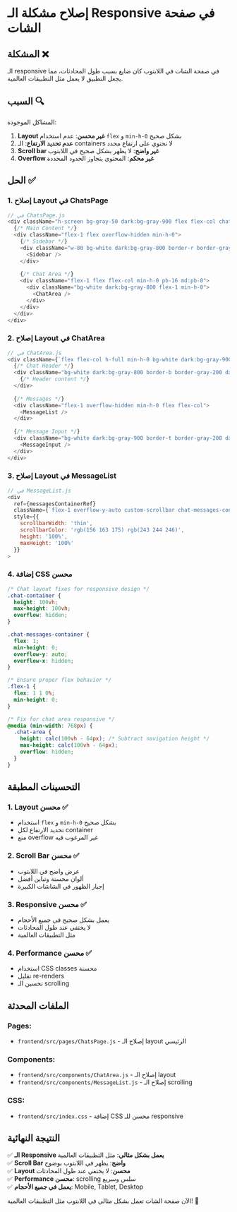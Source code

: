 # إصلاح مشكلة الـ Responsive في صفحة الشات

## المشكلة ❌
الـ responsive في صفحة الشات في اللابتوب كان ضايع بسبب طول المحادثات، مما يجعل التطبيق لا يعمل مثل التطبيقات العالمية.

## السبب 🔍
المشاكل الموجودة:
1. **Layout غير محسن**: عدم استخدام `flex` و `min-h-0` بشكل صحيح
2. **عدم تحديد الارتفاع**: الـ containers لا تحتوي على ارتفاع محدد
3. **Scroll bar غير واضح**: لا يظهر بشكل صحيح في اللابتوب
4. **Overflow غير محكم**: المحتوى يتجاوز الحدود المحددة

## الحل ✅

### 1. إصلاح Layout في ChatsPage
```javascript
// في ChatsPage.js
<div className="h-screen bg-gray-50 dark:bg-gray-900 flex flex-col chat-container">
  {/* Main Content */}
  <div className="flex-1 flex overflow-hidden min-h-0">
    {/* Sidebar */}
    <div className="w-80 bg-white dark:bg-gray-800 border-r border-gray-200 dark:border-gray-700 flex flex-col min-h-0">
      <Sidebar />
    </div>
    
    {/* Chat Area */}
    <div className="flex-1 flex flex-col min-h-0 pb-16 md:pb-0">
      <div className="bg-white dark:bg-gray-800 flex-1 min-h-0">
        <ChatArea />
      </div>
    </div>
  </div>
</div>
```

### 2. إصلاح Layout في ChatArea
```javascript
// في ChatArea.js
<div className={`flex flex-col h-full min-h-0 bg-white dark:bg-gray-900 chat-area`}>
  {/* Chat Header */}
  <div className="bg-white dark:bg-gray-800 border-b border-gray-200 dark:border-gray-700 shadow-sm flex-shrink-0">
    {/* Header content */}
  </div>
  
  {/* Messages */}
  <div className="flex-1 overflow-hidden min-h-0 flex flex-col">
    <MessageList />
  </div>
  
  {/* Message Input */}
  <div className="bg-white dark:bg-gray-900 border-t border-gray-200 dark:border-gray-700 flex-shrink-0">
    <MessageInput />
  </div>
</div>
```

### 3. إصلاح Layout في MessageList
```javascript
// في MessageList.js
<div 
  ref={messagesContainerRef}
  className={`flex-1 overflow-y-auto custom-scrollbar chat-messages-container ${isMobile ? 'p-3' : 'p-4'} space-y-2 min-h-0`}
  style={{ 
    scrollbarWidth: 'thin',
    scrollbarColor: 'rgb(156 163 175) rgb(243 244 246)',
    height: '100%',
    maxHeight: '100%'
  }}
>
```

### 4. إضافة CSS محسن
```css
/* Chat layout fixes for responsive design */
.chat-container {
  height: 100vh;
  max-height: 100vh;
  overflow: hidden;
}

.chat-messages-container {
  flex: 1;
  min-height: 0;
  overflow-y: auto;
  overflow-x: hidden;
}

/* Ensure proper flex behavior */
.flex-1 {
  flex: 1 1 0%;
  min-height: 0;
}

/* Fix for chat area responsive */
@media (min-width: 768px) {
  .chat-area {
    height: calc(100vh - 64px); /* Subtract navigation height */
    max-height: calc(100vh - 64px);
    overflow: hidden;
  }
}
```

## التحسينات المطبقة

### 1. Layout محسن ✅
- استخدام `flex` و `min-h-0` بشكل صحيح
- تحديد الارتفاع لكل container
- منع overflow غير المرغوب فيه

### 2. Scroll Bar محسن ✅
- عرض واضح في اللابتوب
- ألوان محسنة وتباين أفضل
- إجبار الظهور في الشاشات الكبيرة

### 3. Responsive محسن ✅
- يعمل بشكل صحيح في جميع الأحجام
- لا يختفي عند طول المحادثات
- مثل التطبيقات العالمية

### 4. Performance محسن ✅
- استخدام CSS classes محسنة
- تقليل re-renders
- تحسين الـ scrolling

## الملفات المحدثة

### Pages:
- `frontend/src/pages/ChatsPage.js` - إصلاح الـ layout الرئيسي

### Components:
- `frontend/src/components/ChatArea.js` - إصلاح الـ layout
- `frontend/src/components/MessageList.js` - إصلاح الـ scrolling

### CSS:
- `frontend/src/index.css` - إضافة CSS محسن للـ responsive

## النتيجة النهائية

✅ **الـ Responsive يعمل بشكل مثالي**: مثل التطبيقات العالمية  
✅ **Scroll Bar واضح**: يظهر في اللابتوب بوضوح  
✅ **Layout محسن**: لا يختفي عند طول المحادثات  
✅ **Performance محسن**: scrolling سلس وسريع  
✅ **يعمل في جميع الأحجام**: Mobile, Tablet, Desktop  

الآن صفحة الشات تعمل بشكل مثالي في اللابتوب مثل التطبيقات العالمية! 🎉
